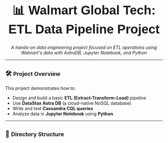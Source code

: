 <h1 align="center" style="font-family:Arial; font-size: 40px;">📊 Walmart Global Tech: ETL Data Pipeline Project</h1>

<p align="center"><i>A hands-on data engineering project focused on ETL operations using Walmart's data with AstraDB, Jupyter Notebook, and Python</i></p>

---

## 🛠️ <font size="4">Project Overview</font>

This project demonstrates how to:

- Design and build a basic **ETL (Extract-Transform-Load)** pipeline
- Use **DataStax Astra DB** (a cloud-native NoSQL database)
- Write and test **Cassandra CQL queries**
- Analyze data in **Jupyter Notebook** using **Python**

---

## 📁 <font size="4">Directory Structure</font>

